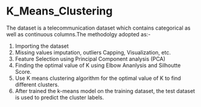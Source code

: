 # K_Means_Clustering
The dataset is a telecommunication dataset which contains categorical as well as continuous columns.The methodolgy adopted as:-
1. Importing the dataset
2. Missing values imputation, outliers Capping, Visualization, etc.
3. Feature Selection using Principal Component analysis (PCA)
4. Finding the optimal value of K using Elbow Ananlysis and Silhoutte Score.
5. Use K means clustering algorithm for the optimal value of K to find different clusters.
6. After trained the k-means model on the training dataset, the test dataset is used to predict the cluster labels.
   
